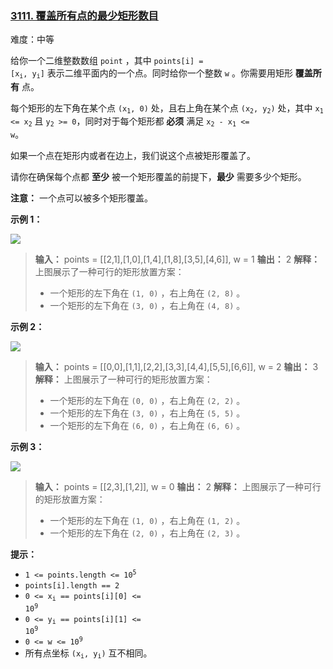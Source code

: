 ### [3111\. 覆盖所有点的最少矩形数目](https://leetcode.cn/problems/minimum-rectangles-to-cover-points/)

难度：中等

给你一个二维整数数组 `point` ，其中 <code>points[i] = [x<sub>i</sub>, y<sub>i</sub>]</code> 表示二维平面内的一个点。同时给你一个整数 `w` 。你需要用矩形 **覆盖所有** 点。

每个矩形的左下角在某个点 <code>(x<sub>1</sub>, 0)</code> 处，且右上角在某个点 <code>(x<sub>2</sub>, y<sub>2</sub>)</code> 处，其中 <code>x<sub>1</sub> <= x<sub>2</sub></code> 且 <code>y<sub>2</sub> >= 0</code>，同时对于每个矩形都 **必须** 满足 <code>x<sub>2</sub> - x<sub>1</sub> <= w</code>。

如果一个点在矩形内或者在边上，我们说这个点被矩形覆盖了。

请你在确保每个点都 **至少** 被一个矩形覆盖的前提下，**最少** 需要多少个矩形。

**注意：** 一个点可以被多个矩形覆盖。

**示例 1：**

![](./assets/img/Question3111_01.png)

> **输入：** points = \[[2,1],[1,0],[1,4],[1,8],[3,5],[4,6]], w = 1
> **输出：** 2
> **解释：**
> 上图展示了一种可行的矩形放置方案：
>
> - 一个矩形的左下角在 `(1, 0)` ，右上角在 `(2, 8)` 。
> - 一个矩形的左下角在 `(3, 0)` ，右上角在 `(4, 8)` 。

**示例 2：**

![](./assets/img/Question3111_02.png)

> **输入：** points = \[[0,0],[1,1],[2,2],[3,3],[4,4],[5,5],[6,6]], w = 2
> **输出：** 3
> **解释：**
> 上图展示了一种可行的矩形放置方案：
>
> - 一个矩形的左下角在 `(0, 0)` ，右上角在 `(2, 2)` 。
> - 一个矩形的左下角在 `(3, 0)` ，右上角在 `(5, 5)` 。
> - 一个矩形的左下角在 `(6, 0)` ，右上角在 `(6, 6)` 。

**示例 3：**

![](./assets/img/Question3111_03.png)

> **输入：** points = \[[2,3],[1,2]], w = 0
> **输出：** 2
> **解释：**
> 上图展示了一种可行的矩形放置方案：
>
> - 一个矩形的左下角在 `(1, 0)` ，右上角在 `(1, 2)` 。
> - 一个矩形的左下角在 `(2, 0)` ，右上角在 `(2, 3)` 。

**提示：**

- <code>1 <= points.length <= 10<sup>5</sup></code>
- <code>points[i].length == 2</code>
- <code>0 <= x<sub>i</sub> == points[i][0] <= 10<sup>9</sup></code>
- <code>0 <= y<sub>i</sub> == points[i][1] <= 10<sup>9</sup></code>
- <code>0 <= w <= 10<sup>9</sup></code>
- 所有点坐标 <code>(x<sub>i</sub>, y<sub>i</sub>)</code> 互不相同。
